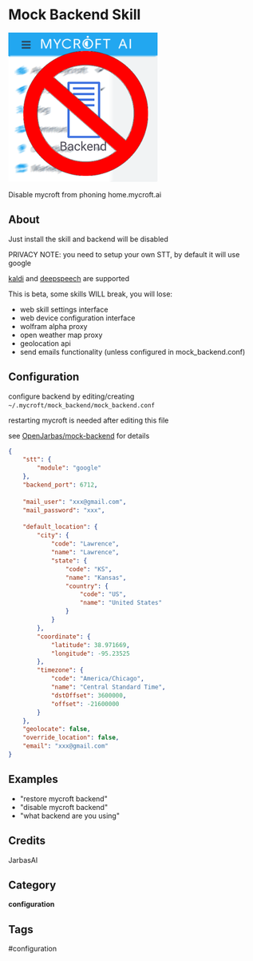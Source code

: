 # Mock Backend Skill

![](./logo.png)

Disable mycroft from phoning home.mycroft.ai


## About

Just install the skill and backend will be disabled

PRIVACY NOTE: you need to setup your own STT, by default it will use google

[kaldi](https://github.com/HelloChatterbox/speech2text/blob/dev/speech2text/engines/kaldi.py) and [deepspeech](https://github.com/HelloChatterbox/speech2text/blob/dev/speech2text/engines/ds.py) are supported

This is beta, some skills WILL break, you will lose:

- web skill settings interface
- web device configuration interface
- wolfram alpha proxy 
- open weather map proxy 
- geolocation api
- send emails functionality (unless configured in mock_backend.conf)


## Configuration

configure backend by editing/creating ```~/.mycroft/mock_backend/mock_backend.conf```

restarting mycroft is needed after editing this file

see [OpenJarbas/mock-backend](https://github.com/OpenJarbas/mock-backend) for details

```json
{
    "stt": {
        "module": "google"
    },
    "backend_port": 6712,
   
    "mail_user": "xxx@gmail.com",
    "mail_password": "xxx",
    
    "default_location": {
        "city": {
            "code": "Lawrence",
            "name": "Lawrence",
            "state": {
                "code": "KS",
                "name": "Kansas",
                "country": {
                    "code": "US",
                    "name": "United States"
                }
            }
        },
        "coordinate": {
            "latitude": 38.971669,
            "longitude": -95.23525
        },
        "timezone": {
            "code": "America/Chicago",
            "name": "Central Standard Time",
            "dstOffset": 3600000,
            "offset": -21600000
        }
    },
    "geolocate": false,
    "override_location": false,
    "email": "xxx@gmail.com"
}
```

## Examples

* "restore mycroft backend"
* "disable mycroft backend"
* "what backend are you using"

## Credits
JarbasAl

## Category
**configuration**

## Tags
#configuration

